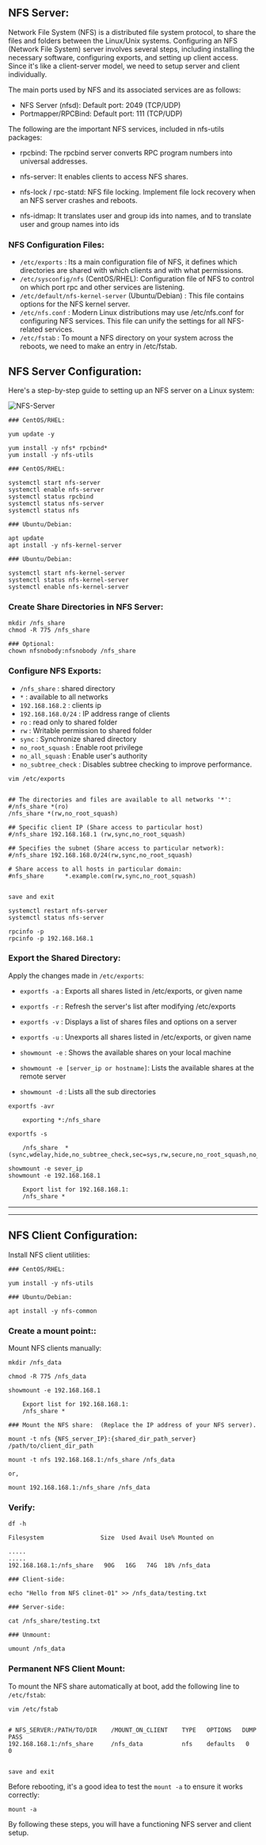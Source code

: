 ﻿## NFS Server:

Network File System (NFS) is a distributed file system protocol, to share the files and folders between the Linux/Unix systems. Configuring an NFS (Network File System) server involves several steps, including installing the necessary software, configuring exports, and setting up client access. Since it's like a client-server model, we need to setup server and client individually.

The main ports used by NFS and its associated services are as follows:

- NFS Server (nfsd): Default port: 2049 (TCP/UDP)
- Portmapper/RPCBind: Default port: 111 (TCP/UDP)


The following are the important NFS services, included in nfs-utils packages: 

- rpcbind: The rpcbind server converts RPC program numbers into universal addresses.

- nfs-server: It enables clients to access NFS shares.

- nfs-lock / rpc-statd: NFS file locking. Implement file lock recovery when an NFS server crashes and reboots.

- nfs-idmap: It translates user and group ids into names, and to translate user and group names into ids


### NFS Configuration Files:

- `/etc/exports` : Its a main configuration file of NFS, it defines which directories are shared with which clients and with what permissions.
- `/etc/sysconfig/nfs` (CentOS/RHEL): Configuration file of NFS to control on which port rpc and other services are listening.
- `/etc/default/nfs-kernel-server` (Ubuntu/Debian) : This file contains options for the NFS kernel server.
- `/etc/nfs.conf` : Modern Linux distributions may use /etc/nfs.conf for configuring NFS services. This file can unify the settings for all NFS-related services.
- `/etc/fstab` : To mount a NFS directory on your system across the reboots, we need to make an entry in /etc/fstab.



## NFS Server Configuration:

Here's a step-by-step guide to setting up an NFS server on a Linux system: 

![NFS-Server](./nfs.png)


```
### CentOS/RHEL:

yum update -y

yum install -y nfs* rpcbind*
yum install -y nfs-utils
```


```
### CentOS/RHEL:

systemctl start nfs-server
systemctl enable nfs-server
systemctl status rpcbind  
systemctl status nfs-server
systemctl status nfs 
```


```
### Ubuntu/Debian:

apt update
apt install -y nfs-kernel-server
```


```
### Ubuntu/Debian:

systemctl start nfs-kernel-server
systemctl status nfs-kernel-server
systemctl enable nfs-kernel-server
```


### Create Share Directories in NFS Server:

```
mkdir /nfs_share
chmod -R 775 /nfs_share
```


```
### Optional: 
chown nfsnobody:nfsnobody /nfs_share
```


### Configure NFS Exports:

- `/nfs_share` : shared directory
- `*` : available to all networks
- `192.168.168.2` : clients ip
- `192.168.168.0/24` : IP address range of clients
- `ro` : read only to shared folder
- `rw` : Writable permission to shared folder
- `sync` : Synchronize shared directory
- `no_root_squash` : Enable root privilege
- `no_all_squash` : Enable user's authority
- `no_subtree_check` : Disables subtree checking to improve performance.



```
vim /etc/exports


## The directories and files are available to all networks '*': 
#/nfs_share *(ro)
/nfs_share *(rw,no_root_squash)

## Specific client IP (Share access to particular host)
#/nfs_share 192.168.168.1 (rw,sync,no_root_squash)

## Specifies the subnet (Share access to particular network):
#/nfs_share 192.168.168.0/24(rw,sync,no_root_squash)

# Share access to all hosts in particular domain:
#nfs_share		*.example.com(rw,sync,no_root_squash)


save and exit 
```


```
systemctl restart nfs-server
systemctl status nfs-server
```


```
rpcinfo -p
rpcinfo -p 192.168.168.1
```


### Export the Shared Directory:

Apply the changes made in `/etc/exports`:

- `exportfs -a` : Exports all shares listed in /etc/exports, or given name
- `exportfs -r` : Refresh the server's list after modifying /etc/exports
- `exportfs -v` : Displays a list of shares files and options on a server
- `exportfs -u` : Unexports all shares listed in /etc/exports, or given name

- `showmount -e` : Shows the available shares on your local machine
- `showmount -e [server_ip or hostname]`: Lists the available shares at the remote server
- `showmount -d` : Lists all the sub directories



```
exportfs -avr
	
	exporting *:/nfs_share
```


```
exportfs -s
	
	/nfs_share  *(sync,wdelay,hide,no_subtree_check,sec=sys,rw,secure,no_root_squash,no_all_squash)
```


```
showmount -e sever_ip
showmount -e 192.168.168.1

	Export list for 192.168.168.1:
	/nfs_share *
```



---
---


## NFS Client Configuration:

Install NFS client utilities:

```
### CentOS/RHEL:

yum install -y nfs-utils
```


```
### Ubuntu/Debian:

apt install -y nfs-common
```


### Create a mount point:: 

Mount NFS clients manually:

```
mkdir /nfs_data

chmod -R 775 /nfs_data
```


```
showmount -e 192.168.168.1

	Export list for 192.168.168.1:
	/nfs_share *
```


```
### Mount the NFS share:  (Replace the IP address of your NFS server).

mount -t nfs {NFS_server_IP}:{shared_dir_path_server} /path/to/client_dir_path

mount -t nfs 192.168.168.1:/nfs_share /nfs_data

or,

mount 192.168.168.1:/nfs_share /nfs_data
```


### Verify:

```
df -h

Filesystem                Size  Used Avail Use% Mounted on

.....
.....
192.168.168.1:/nfs_share   90G   16G   74G  18% /nfs_data
```


```
### Client-side:

echo "Hello from NFS clinet-01" >> /nfs_data/testing.txt
```


```
### Server-side:

cat /nfs_share/testing.txt
```


```
### Unmount:

umount /nfs_data
```


### Permanent NFS Client Mount:

To mount the NFS share automatically at boot, add the following line to `/etc/fstab`:

```
vim /etc/fstab


# NFS_SERVER:/PATH/TO/DIR    /MOUNT_ON_CLIENT    TYPE   OPTIONS   DUMP	PASS
192.168.168.1:/nfs_share     /nfs_data           nfs    defaults   0     0


save and exit
```


Before rebooting, it's a good idea to test the `mount -a` to ensure it works correctly: 

```
mount -a
```


By following these steps, you will have a functioning NFS server and client setup.



















